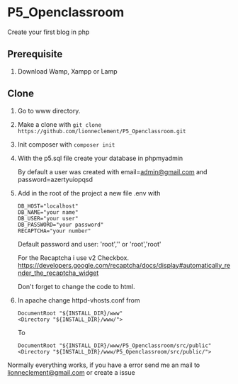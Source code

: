 # P5_Openclassroom
Create your first blog in php
## Prerequisite 
1) Download Wamp, Xampp or Lamp

## Clone
1) Go to www directory.
2) Make a clone with `git clone https://github.com/lionneclement/P5_Openclassroom.git`
3) Init composer with `composer init` 
4) With the p5.sql file create your database in phpmyadmin

   By default a user was created with email=admin@gmail.com and password=azertyuiopqsd
5) Add in the root of the project a new file .env with 
    ```
    DB_HOST="localhost"
    DB_NAME="your name"
    DB_USER="your user"
    DB_PASSWORD="your password"
    RECAPTCHA="your number"
    ```
   Default password and user: 'root','' or 'root','root'

   For the Recaptcha i use v2 Checkbox.
   https://developers.google.com/recaptcha/docs/display#automatically_render_the_recaptcha_widget

   Don't forget to change the code to html.

6) In apache change httpd-vhosts.conf from
    ```
    DocumentRoot "${INSTALL_DIR}/www"
    <Directory "${INSTALL_DIR}/www/">
    ```
    To
    ```
    DocumentRoot "${INSTALL_DIR}/www/P5_Openclassroom/src/public"
    <Directory "${INSTALL_DIR}/www/P5_Openclassroom/src/public/">
    ```
 Normally everything works, if you have a error send me an mail to lionneclement@gmail.com or create a issue